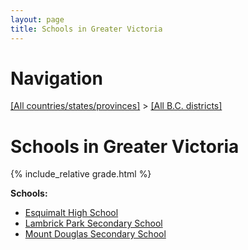 ```yaml
---
layout: page
title: Schools in Greater Victoria
---
```

# Navigation

[[All countries/states/provinces]](../..) > [[All B.C. districts]](..)

# Schools in Greater Victoria

{% include_relative grade.html %}

**Schools:**

- [Esquimalt High School](Esquimalt_High_School.md)
- [Lambrick Park Secondary School](Lambrick_Park_Secondary_School.md)
- [Mount Douglas Secondary School](Mount_Douglas_Secondary_School.md)
